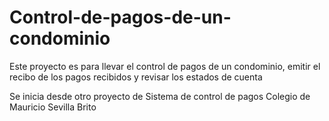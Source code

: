 # Control-de-pagos-de-un-condominio
Este proyecto es para llevar el control de pagos de un condominio, emitir el recibo de los pagos recibidos y revisar los estados de cuenta

Se inicia desde otro proyecto de Sistema de control de pagos Colegio de Mauricio Sevilla Brito

